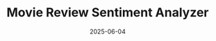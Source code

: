 ---
layout: default
modal-id: 4
date: 2025-06-04
img: garden.png
alt: image-alt
title: Movie Review Sentiment Analyzer
project-date: 2024
category: Python & scikit-learn
description: <p>This project analyzes movie reviews using a sentiment analysis model built with scikit-learn. It was a fun experiment in natural language processing and machine learning.</p>
---